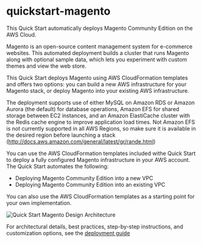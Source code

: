 # quickstart-magento

This Quick Start automatically deploys Magento Community Edition on the AWS Cloud.

Magento is an open-source content management system for e-commerce websites. This automated deployment builds a cluster that runs Magento along with optional sample data, which lets you experiment with custom themes and view the web store.

This Quick Start deploys Magento using AWS CloudFormation templates and offers two options: you can build a new AWS infrastructure for your Magento stack, or deploy Magento into your existing AWS infrastructure. 

The deployment supports use of either MySQL on Amazon RDS or Amazon Aurora (the default) for database operations, Amazon EFS for shared storage between EC2 instances, and an Amazon ElastiCache cluster with the Redis cache engine to improve application load times. Not Amazon EFS is not currently supported in all AWS Regions, so make sure it is available in the desired region before launching a stack (http://docs.aws.amazon.com/general/latest/gr/rande.html)

You can use the AWS CloudFormation templates included withe Quick Start to deploy a fully configured Magento infrastructure in your AWS account. The Quick Start automates the following:
  * Deploying Magento Community Edition into a new VPC
  * Deploying Magento Community Edition into an existing VPC
  
You can also use the AWS CloudFormation templates as a starting point for your own implementation.

![Quick Start Magento Design Architecture](http://docs.aws.amazon.com/quickstart/latest/magento/images/magento-architecture.png)

For architectural details, best practices, step-by-step instructions, and customization options, see the [deployment guide](http://docs.aws.amazon.com/quickstart/latest/magento/welcome.html)